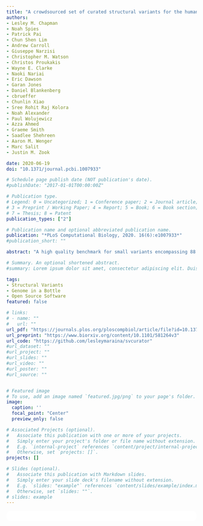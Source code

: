 ```yaml
---
title: "A crowdsourced set of curated structural variants for the human genome"
authors:
- Lesley M. Chapman
- Noah Spies
- Patrick Pai
- Chun Shen Lim
- Andrew Carroll
- Giuseppe Narzisi
- Christopher M. Watson
- Christos Proukakis
- Wayne E. Clarke
- Naoki Nariai
- Eric Dawson
- Garan Jones
- Daniel Blankenberg
- cbrueffer
- Chunlin Xiao
- Sree Rohit Raj Kolora
- Noah Alexander
- Paul Wolujewicz
- Azza Ahmed
- Graeme Smith
- Saadlee Shehreen
- Aaron M. Wenger
- Marc Salit
- Justin M. Zook

date: 2020-06-19
doi: "10.1371/journal.pcbi.1007933"

# Schedule page publish date (NOT publication's date).
#publishDate: "2017-01-01T00:00:00Z"

# Publication type.
# Legend: 0 = Uncategorized; 1 = Conference paper; 2 = Journal article;
# 3 = Preprint / Working Paper; 4 = Report; 5 = Book; 6 = Book section;
# 7 = Thesis; 8 = Patent
publication_types: ["2"]

# Publication name and optional abbreviated publication name.
publication: "*PLoS Computational Biology, 2020. 16(6):e1007933*"
#publication_short: ""

abstract: "A high quality benchmark for small variants encompassing 88 to 90% of the reference genome has been developed for seven Genome in a Bottle (GIAB) reference samples. However a reliable benchmark for large indels and structural variants (SVs) is more challenging. In this study, we manually curated 1235 SVs, which can ultimately be used to evaluate SV callers or train machine learning models. We developed a crowdsourcing app--SVCurator--to help GIAB curators manually review large indels and SVs within the human genome, and report their genotype and size accuracy. SVCurator displays images from short, long, and linked read sequencing data from the GIAB Ashkenazi Jewish Trio son [NIST RM 8391/HG002]. We asked curators to assign labels describing SV type (deletion or insertion), size accuracy, and genotype for 1235 putative insertions and deletions sampled from different size bins between 20 and 892,149 bp. ‘Expert’ curators were 93% concordant with each other, and 37 of the 61 curators had at least 78% concordance with a set of ‘expert’ curators. The curators were least concordant for complex SVs and SVs that had inaccurate breakpoints or size predictions. After filtering events with low concordance among curators, we produced high confidence labels for 935 events. The SVCurator crowdsourced labels were 94.5% concordant with the heuristic-based draft benchmark SV callset from GIAB. We found that curators can successfully evaluate putative SVs when given evidence from multiple sequencing technologies."

# Summary. An optional shortened abstract.
#summary: Lorem ipsum dolor sit amet, consectetur adipiscing elit. Duis posuere tellus ac convallis placerat. Proin tincidunt magna sed ex sollicitudin condimentum.

tags:
- Structural Variants
- Genome in a Bottle
- Open Source Software
featured: false

# links:
# - name: ""
#   url: ""
url_pdf: "https://journals.plos.org/ploscompbiol/article/file?id=10.1371/journal.pcbi.1007933&type=printable"
url_preprint: "https://www.biorxiv.org/content/10.1101/581264v3"
url_code: "https://github.com/lesleymaraina/svcurator"
#url_dataset: ""
#url_project: ""
#url_slides: ""
#url_video: ""
#url_poster: ""
#url_source: ""


# Featured image
# To use, add an image named `featured.jpg/png` to your page's folder. 
image:
  caption: ''
  focal_point: "Center"
  preview_only: false

# Associated Projects (optional).
#   Associate this publication with one or more of your projects.
#   Simply enter your project's folder or file name without extension.
#   E.g. `internal-project` references `content/project/internal-project/index.md`.
#   Otherwise, set `projects: []`.
projects: []

# Slides (optional).
#   Associate this publication with Markdown slides.
#   Simply enter your slide deck's filename without extension.
#   E.g. `slides: "example"` references `content/slides/example/index.md`.
#   Otherwise, set `slides: ""`.
# slides: example
---
```


<html>
  <style>
    section {
        background: white;
        color: black;
        border-radius: 1em;
        padding: 1em;
        left: 50% }
    #inner {
        display: inline-block;
        display: flex;
        align-items: center;
        justify-content: center }
  </style>
  <section>
    <div id="inner">
      <script type='text/javascript' src='https://d1bxh8uas1mnw7.cloudfront.net/assets/embed.js'></script>
        <span style="float:left";
          class="__dimensions_badge_embed__"
          data-doi="10.1371/journal.pcbi.1007933"
          data-hide-zero-citations="true"
          data-legend="always">
        </span>
      <script async src="https://badge.dimensions.ai/badge.js" charset="utf-8"></script>
        <div style="float:right";
          data-link-target="_blank"
          data-badge-details="right"
          data-badge-type="medium-donut"
          data-doi="10.1371/journal.pcbi.1007933"
          data-condensed="true"
          data-hide-no-mentions="true"
          class="altmetric-embed">
        </div>
    </div>
  </section>
